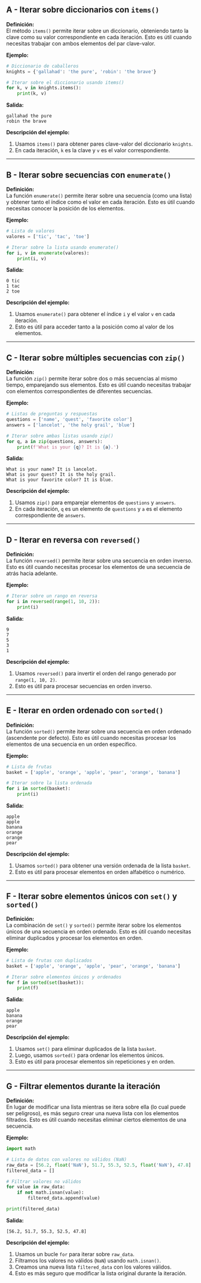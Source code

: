## A - Iterar sobre diccionarios con `items()`

**Definición:**  
El método `items()` permite iterar sobre un diccionario, obteniendo tanto la clave como su valor correspondiente en cada iteración. Esto es útil cuando necesitas trabajar con ambos elementos del par clave-valor.

**Ejemplo:**

```python
# Diccionario de caballeros
knights = {'gallahad': 'the pure', 'robin': 'the brave'}

# Iterar sobre el diccionario usando items()
for k, v in knights.items():
    print(k, v)
```

**Salida:**

```
gallahad the pure
robin the brave
```

**Descripción del ejemplo:**

1.  Usamos `items()` para obtener pares clave-valor del diccionario `knights`.
2.  En cada iteración, `k` es la clave y `v` es el valor correspondiente.

---

## B - Iterar sobre secuencias con `enumerate()`

**Definición:**  
La función `enumerate()` permite iterar sobre una secuencia (como una lista) y obtener tanto el índice como el valor en cada iteración. Esto es útil cuando necesitas conocer la posición de los elementos.

**Ejemplo:**

```python
# Lista de valores
valores = ['tic', 'tac', 'toe']

# Iterar sobre la lista usando enumerate()
for i, v in enumerate(valores):
    print(i, v)
```

**Salida:**

```
0 tic
1 tac
2 toe
```

**Descripción del ejemplo:**

1.  Usamos `enumerate()` para obtener el índice `i` y el valor `v` en cada iteración.
2.  Esto es útil para acceder tanto a la posición como al valor de los elementos.

---

## C - Iterar sobre múltiples secuencias con `zip()`

**Definición:**  
La función `zip()` permite iterar sobre dos o más secuencias al mismo tiempo, emparejando sus elementos. Esto es útil cuando necesitas trabajar con elementos correspondientes de diferentes secuencias.

**Ejemplo:**

```python
# Listas de preguntas y respuestas
questions = ['name', 'quest', 'favorite color']
answers = ['lancelot', 'the holy grail', 'blue']

# Iterar sobre ambas listas usando zip()
for q, a in zip(questions, answers):
    print(f'What is your {q}? It is {a}.')
```

**Salida:**

```
What is your name? It is lancelot.
What is your quest? It is the holy grail.
What is your favorite color? It is blue.
```

**Descripción del ejemplo:**

1.  Usamos `zip()` para emparejar elementos de `questions` y `answers`.
2.  En cada iteración, `q` es un elemento de `questions` y `a` es el elemento correspondiente de `answers`.

---

## D - Iterar en reversa con `reversed()`

**Definición:**  
La función `reversed()` permite iterar sobre una secuencia en orden inverso. Esto es útil cuando necesitas procesar los elementos de una secuencia de atrás hacia adelante.

**Ejemplo:**

```python
# Iterar sobre un rango en reversa
for i in reversed(range(1, 10, 2)):
    print(i)
```

**Salida:**

```
9
7
5
3
1
```

**Descripción del ejemplo:**

1.  Usamos `reversed()` para invertir el orden del rango generado por `range(1, 10, 2)`.
2.  Esto es útil para procesar secuencias en orden inverso.

---

## E - Iterar en orden ordenado con `sorted()`

**Definición:**  
La función `sorted()` permite iterar sobre una secuencia en orden ordenado (ascendente por defecto). Esto es útil cuando necesitas procesar los elementos de una secuencia en un orden específico.

**Ejemplo:**

```python
# Lista de frutas
basket = ['apple', 'orange', 'apple', 'pear', 'orange', 'banana']

# Iterar sobre la lista ordenada
for i in sorted(basket):
    print(i)
```

**Salida:**

```
apple
apple
banana
orange
orange
pear
```

**Descripción del ejemplo:**

1.  Usamos `sorted()` para obtener una versión ordenada de la lista `basket`.
2.  Esto es útil para procesar elementos en orden alfabético o numérico.

---

## F - Iterar sobre elementos únicos con `set()` y `sorted()`

**Definición:**  
La combinación de `set()` y `sorted()` permite iterar sobre los elementos únicos de una secuencia en orden ordenado. Esto es útil cuando necesitas eliminar duplicados y procesar los elementos en orden.

**Ejemplo:**

```python
# Lista de frutas con duplicados
basket = ['apple', 'orange', 'apple', 'pear', 'orange', 'banana']

# Iterar sobre elementos únicos y ordenados
for f in sorted(set(basket)):
    print(f)
```

**Salida:**

```
apple
banana
orange
pear
```

**Descripción del ejemplo:**

1.  Usamos `set()` para eliminar duplicados de la lista `basket`.
2.  Luego, usamos `sorted()` para ordenar los elementos únicos.
3.  Esto es útil para procesar elementos sin repeticiones y en orden.

---

## G - Filtrar elementos durante la iteración

**Definición:**  
En lugar de modificar una lista mientras se itera sobre ella (lo cual puede ser peligroso), es más seguro crear una nueva lista con los elementos filtrados. Esto es útil cuando necesitas eliminar ciertos elementos de una secuencia.

**Ejemplo:**

```python
import math

# Lista de datos con valores no válidos (NaN)
raw_data = [56.2, float('NaN'), 51.7, 55.3, 52.5, float('NaN'), 47.8]
filtered_data = []

# Filtrar valores no válidos
for value in raw_data:
    if not math.isnan(value):
        filtered_data.append(value)

print(filtered_data)
```

**Salida:**

```
[56.2, 51.7, 55.3, 52.5, 47.8]
```

**Descripción del ejemplo:**

1.  Usamos un bucle `for` para iterar sobre `raw_data`.
2.  Filtramos los valores no válidos (`NaN`) usando `math.isnan()`.
3.  Creamos una nueva lista `filtered_data` con los valores válidos.
4.  Esto es más seguro que modificar la lista original durante la iteración.
